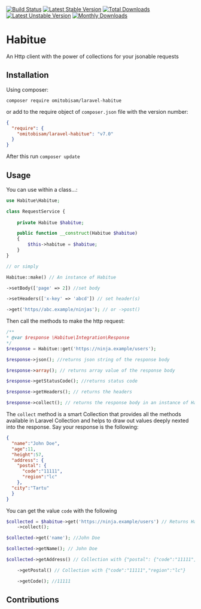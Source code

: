 [![Build Status](https://travis-ci.com/omitobi/laravel-habitue.svg?branch=master)](https://travis-ci.com/omitobi/laravel-habitue)
[![Latest Stable Version](https://poser.pugx.org/omitobisam/laravel-habitue/version)](https://packagist.org/packages/omitobisam/laravel-habitue)
[![Total Downloads](https://poser.pugx.org/omitobisam/laravel-habitue/downloads)](https://packagist.org/packages/omitobisam/laravel-habitue)
[![Latest Unstable Version](https://poser.pugx.org/omitobisam/habitue/v/unstable)](//packagist.org/packages/omitobisam/laravel-habitue)
[![Monthly Downloads](https://poser.pugx.org/omitobisam/laravel-habitue/d/monthly)](https://packagist.org/packages/omitobisam/laravel-habitue)

# Habitue
An Http client with the power of collections for your jsonable requests

## Installation

Using composer:

`composer require omitobisam/laravel-habitue`

or add to the require object of `composer.json` file with the version number:

```json
{
  "require": {
    "omitobisam/laravel-habitue": "v7.0" 
  }
}
```

After this run `composer update`

## Usage

You can use within a class...:

```php
use Habitue\Habitue;

class RequestService {
    
    private Habitue $habitue;

    public function __construct(Habitue $habitue)
    {       
        $this->habitue = $habitue;
    }
}

// or simply

Habitue::make() // An instance of Habitue

->setBody(['page' => 2]) //set body

->setHeaders(['x-key' => 'abcd']) // set header(s)

->get('https//abc.example/ninjas'); // or ->post() 
```

Then call the methods to make the http request:

```php
/**
* @var $response \Habitue\Integration\Response
*/
$response = Habitue::get('https://ninja.example/users');

$response->json(); //returns json string of the response body

$response->array(); // returns array value of the response body

$response->getStatusCode(); //returns status code

$response->getHeaders(); // returns the headers

$response->collect(); // returns the response body in an instance of Habitue\Collector 
```

The `collect` method is a smart Collection that provides all the methods available in Laravel Collection and helps to draw out values deeply nexted into the response.
Say your response is the following:

```json
{
  "name":"John Doe",
  "age":11,
  "height":57,
  "address": {
    "postal": {
      "code":"11111",
      "region":"lc"
    },
  "city":"Tartu"
  }
}
```

You can get the value `code`  with the following

```php
$collected = $habitue->get('https://ninja.example/users') // Returns Habitue/Integration/Collector
    ->collect();

$collected->get('name'); //John Doe

$collected->getName(); // John Doe

$collected->getAddress() // Collection with {"postal": {"code":"11111","region":"lc"}, "city":"Tartu"}

    ->getPostal() // Collection with {"code":"11111","region":"lc"}

    ->getCode(); //11111
```

## Contributions

